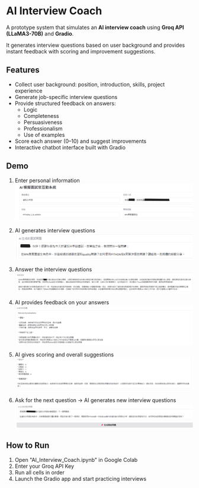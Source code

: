 # AI Interview Coach
A prototype system that simulates an **AI interview coach** using **Groq API (LLaMA3-70B)** and **Gradio**.

It generates interview questions based on user background and provides instant feedback with scoring and improvement suggestions.

## Features
- Collect user background: position, introduction, skills, project experience
- Generate job-specific interview questions
- Provide structured feedback on answers:
  - Logic
  - Completeness
  - Persuasiveness
  - Professionalism
  - Use of examples
- Score each answer (0–10) and suggest improvements
- Interactive chatbot interface built with Gradio

## Demo
1. Enter personal information
![Step 1](images/demo1.png)

2. AI generates interview questions
![Step 2](images/demo2.png)

3. Answer the interview questions
![Step 3](images/demo3.png)

4. AI provides feedback on your answers 
![Step 4](images/demo4.png)

5. AI gives scoring and overall suggestions
![Step 5](images/demo5.png)

6. Ask for the next question → AI generates new interview questions
![Step 6](images/demo6.png)

## How to Run
1. Open "AI_Interview_Coach.ipynb" in Google Colab
2. Enter your Groq API Key 
3. Run all cells in order  
4. Launch the Gradio app and start practicing interviews




